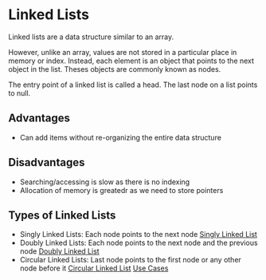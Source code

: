 # Linked Lists

Linked lists are a data structure similar to an array.

However, unlike an array, values are not stored in a particular place in memory or index. Instead, each element is an object that points to the next object in the list. Theses objects are commonly known as nodes.

The entry point of a linked list is called a head. The last node on a list points to null.

## Advantages

-   Can add items without re-organizing the entire data structure

## Disadvantages

-   Searching/accessing is slow as there is no indexing
-   Allocation of memory is greatedr as we need to store pointers

## Types of Linked Lists

-   Singly Linked Lists: Each node points to the next node [Singly Linked List](https://www.freecodecamp.org/news/implementing-a-linked-list-in-javascript/)
-   Doubly Linked Lists: Each node points to the next node and the previous node [Doubly Linked List](https://reactgo.com/javascript-double-linked-list-implementation/)
-   Circular Linked Lists: Last node points to the first node or any other node before it [Circular Linked List](https://learnersbucket.com/tutorials/data-structures/circular-linked-list-implementation-in-javascript/) [Use Cases](https://stackoverflow.com/questions/3589772/why-exactly-do-we-need-a-circular-linked-list-singly-or-doubly-data-structur)
